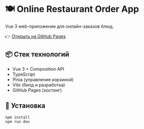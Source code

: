 # 🍽️ Online Restaurant Order App

Vue 3 web-приложение для онлайн-заказов блюд.



👉 [Открыть на GitHub Pages](https://твое_имя.github.io/your-repo-name/)

## 📦 Стек технологий

- Vue 3 + Composition API
- TypeScript
- Pinia (управление корзиной)
- Vite (билд и разработка)
- GitHub Pages (хостинг)

## 🔧 Установка

```bash
npm install
npm run dev
